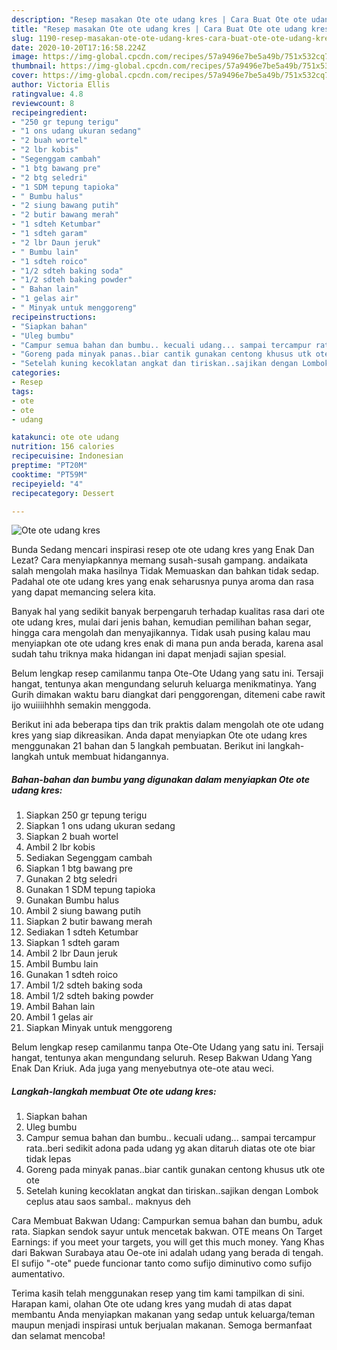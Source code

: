 ```yaml
---
description: "Resep masakan Ote ote udang kres | Cara Buat Ote ote udang kres Yang Paling Enak"
title: "Resep masakan Ote ote udang kres | Cara Buat Ote ote udang kres Yang Paling Enak"
slug: 1190-resep-masakan-ote-ote-udang-kres-cara-buat-ote-ote-udang-kres-yang-paling-enak
date: 2020-10-20T17:16:58.224Z
image: https://img-global.cpcdn.com/recipes/57a9496e7be5a49b/751x532cq70/ote-ote-udang-kres-foto-resep-utama.jpg
thumbnail: https://img-global.cpcdn.com/recipes/57a9496e7be5a49b/751x532cq70/ote-ote-udang-kres-foto-resep-utama.jpg
cover: https://img-global.cpcdn.com/recipes/57a9496e7be5a49b/751x532cq70/ote-ote-udang-kres-foto-resep-utama.jpg
author: Victoria Ellis
ratingvalue: 4.8
reviewcount: 8
recipeingredient:
- "250 gr tepung terigu"
- "1 ons udang ukuran sedang"
- "2 buah wortel"
- "2 lbr kobis"
- "Segenggam cambah"
- "1 btg bawang pre"
- "2 btg seledri"
- "1 SDM tepung tapioka"
- " Bumbu halus"
- "2 siung bawang putih"
- "2 butir bawang merah"
- "1 sdteh Ketumbar"
- "1 sdteh garam"
- "2 lbr Daun jeruk"
- " Bumbu lain"
- "1 sdteh roico"
- "1/2 sdteh baking soda"
- "1/2 sdteh baking powder"
- " Bahan lain"
- "1 gelas air"
- " Minyak untuk menggoreng"
recipeinstructions:
- "Siapkan bahan"
- "Uleg bumbu"
- "Campur semua bahan dan bumbu.. kecuali udang... sampai tercampur rata..beri sedikit adona pada udang yg akan ditaruh diatas ote ote biar tidak lepas"
- "Goreng pada minyak panas..biar cantik gunakan centong khusus utk ote ote"
- "Setelah kuning kecoklatan angkat dan tiriskan..sajikan dengan Lombok ceplus atau saos sambal.. maknyus deh"
categories:
- Resep
tags:
- ote
- ote
- udang

katakunci: ote ote udang 
nutrition: 156 calories
recipecuisine: Indonesian
preptime: "PT20M"
cooktime: "PT59M"
recipeyield: "4"
recipecategory: Dessert

---
```



![Ote ote udang kres](https://img-global.cpcdn.com/recipes/57a9496e7be5a49b/751x532cq70/ote-ote-udang-kres-foto-resep-utama.jpg)

Bunda Sedang mencari inspirasi resep ote ote udang kres yang Enak Dan Lezat? Cara menyiapkannya memang susah-susah gampang. andaikata salah mengolah maka hasilnya Tidak Memuaskan dan bahkan tidak sedap. Padahal ote ote udang kres yang enak seharusnya punya aroma dan rasa yang dapat memancing selera kita.

Banyak hal yang sedikit banyak berpengaruh terhadap kualitas rasa dari ote ote udang kres, mulai dari jenis bahan, kemudian pemilihan bahan segar, hingga cara mengolah dan menyajikannya. Tidak usah pusing kalau mau menyiapkan ote ote udang kres enak di mana pun anda berada, karena asal sudah tahu triknya maka hidangan ini dapat menjadi sajian spesial.

Belum lengkap resep camilanmu tanpa Ote-Ote Udang yang satu ini. Tersaji hangat, tentunya akan mengundang seluruh keluarga menikmatinya. Yang Gurih dimakan waktu baru diangkat dari penggorengan, ditemeni cabe rawit ijo wuiiiihhhh semakin menggoda.


Berikut ini ada beberapa tips dan trik praktis dalam mengolah ote ote udang kres yang siap dikreasikan. Anda dapat menyiapkan Ote ote udang kres menggunakan 21 bahan dan 5 langkah pembuatan. Berikut ini langkah-langkah untuk membuat hidangannya.

<!--inarticleads1-->

##### Bahan-bahan dan bumbu yang digunakan dalam menyiapkan Ote ote udang kres:

1. Siapkan 250 gr tepung terigu
1. Siapkan 1 ons udang ukuran sedang
1. Siapkan 2 buah wortel
1. Ambil 2 lbr kobis
1. Sediakan Segenggam cambah
1. Siapkan 1 btg bawang pre
1. Gunakan 2 btg seledri
1. Gunakan 1 SDM tepung tapioka
1. Gunakan  Bumbu halus
1. Ambil 2 siung bawang putih
1. Siapkan 2 butir bawang merah
1. Sediakan 1 sdteh Ketumbar
1. Siapkan 1 sdteh garam
1. Ambil 2 lbr Daun jeruk
1. Ambil  Bumbu lain
1. Gunakan 1 sdteh roico
1. Ambil 1/2 sdteh baking soda
1. Ambil 1/2 sdteh baking powder
1. Ambil  Bahan lain
1. Ambil 1 gelas air
1. Siapkan  Minyak untuk menggoreng


Belum lengkap resep camilanmu tanpa Ote-Ote Udang yang satu ini. Tersaji hangat, tentunya akan mengundang seluruh. Resep Bakwan Udang Yang Enak Dan Kriuk. Ada juga yang menyebutnya ote-ote atau weci. 

<!--inarticleads2-->

##### Langkah-langkah membuat Ote ote udang kres:

1. Siapkan bahan
1. Uleg bumbu
1. Campur semua bahan dan bumbu.. kecuali udang... sampai tercampur rata..beri sedikit adona pada udang yg akan ditaruh diatas ote ote biar tidak lepas
1. Goreng pada minyak panas..biar cantik gunakan centong khusus utk ote ote
1. Setelah kuning kecoklatan angkat dan tiriskan..sajikan dengan Lombok ceplus atau saos sambal.. maknyus deh


Cara Membuat Bakwan Udang: Campurkan semua bahan dan bumbu, aduk rata. Siapkan sendok sayur untuk mencetak bakwan. OTE means On Target Earnings: if you meet your targets, you will get this much money. Yang Khas dari Bakwan Surabaya atau Oe-ote ini adalah udang yang berada di tengah. El sufijo &#34;-ote&#34; puede funcionar tanto como sufijo diminutivo como sufijo aumentativo. 

Terima kasih telah menggunakan resep yang tim kami tampilkan di sini. Harapan kami, olahan Ote ote udang kres yang mudah di atas dapat membantu Anda menyiapkan makanan yang sedap untuk keluarga/teman maupun menjadi inspirasi untuk berjualan makanan. Semoga bermanfaat dan selamat mencoba!
